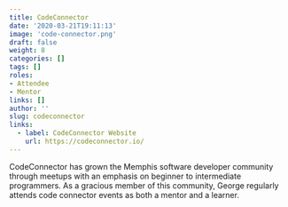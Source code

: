 ```yaml
---
title: CodeConnector
date: '2020-03-21T19:11:13'
image: 'code-connector.png'
draft: false
weight: 8
categories: []
tags: []
roles:
- Attendee
- Mentor
links: []
author: ''
slug: codeconnector
links:
  - label: CodeConnector Website
    url: https://codeconnector.io/
---
```


CodeConnector has grown the Memphis software developer community through
meetups with an emphasis on beginner to intermediate programmers. As a
gracious member of this community, George regularly attends code connector
events as both a mentor and a learner.
